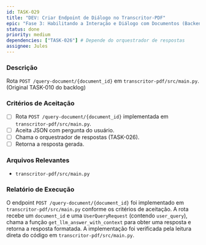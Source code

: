 ```yaml
---
id: TASK-029
title: "DEV: Criar Endpoint de Diálogo no Transcritor-PDF"
epic: "Fase 3: Habilitando a Interação e Diálogo com Documentos (Backend do Transcritor-PDF)"
status: done
priority: medium
dependencies: ["TASK-026"] # Depende do orquestrador de respostas
assignee: Jules
---
```


### Descrição

Rota `POST /query-document/{document_id}` em `transcritor-pdf/src/main.py`. (Original TASK-010 do backlog)

### Critérios de Aceitação

- [ ] Rota `POST /query-document/{document_id}` implementada em `transcritor-pdf/src/main.py`.
- [ ] Aceita JSON com pergunta do usuário.
- [ ] Chama o orquestrador de respostas (TASK-026).
- [ ] Retorna a resposta gerada.

### Arquivos Relevantes

* `transcritor-pdf/src/main.py`

### Relatório de Execução

O endpoint `POST /query-document/{document_id}` foi implementado em `transcritor-pdf/src/main.py` conforme os critérios de aceitação. A rota recebe um `document_id` e uma `UserQueryRequest` (contendo `user_query`), chama a função `get_llm_answer_with_context` para obter uma resposta e retorna a resposta formatada. A implementação foi verificada pela leitura direta do código em `transcritor-pdf/src/main.py`.

